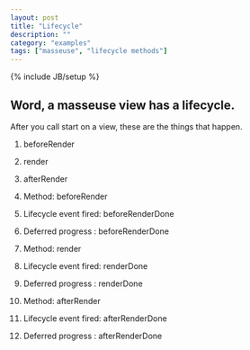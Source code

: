 ```yaml
---
layout: post
title: "Lifecycle"
description: ""
category: "examples"
tags: ["masseuse", "lifecycle methods"]
---
```

{% include JB/setup %}

## Word, a masseuse view has a lifecycle.
After you call start on a view, these are the things that happen.
1. beforeRender
1. render
1. afterRender




1. Method: beforeRender
1. Lifecycle event fired: beforeRenderDone
1. Deferred progress : beforeRenderDone
1. Method: render
1. Lifecycle event fired: renderDone
1. Deferred progress : renderDone
1. Method: afterRender
1. Lifecycle event fired: afterRenderDone
1. Deferred progress : afterRenderDone
